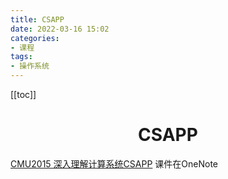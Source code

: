 ```yaml
---
title: CSAPP
date: 2022-03-16 15:02
categories:
- 课程
tags:
- 操作系统
---
```


<!-- more -->

[[toc]]

<div align="center"><h1><strong> CSAPP</strong></h1></div>



[CMU2015 深入理解计算系统CSAPP](https://www.bilibili.com/video/BV11L4y137qd)
课件在OneNote

